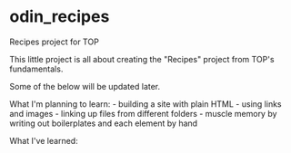 # odin_recipes
Recipes project for TOP

This little project is all about creating the "Recipes" project from TOP's fundamentals.

Some of the below will be updated later.

What I'm planning to learn:
    - building a site with plain HTML
    - using links and images
    - linking up files from different folders
    - muscle memory by writing out boilerplates and each element by hand

What I've learned:
